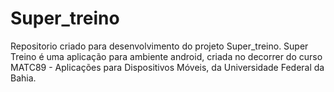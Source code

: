 Super_treino
============

Repositorio criado para desenvolvimento do projeto Super_treino. Super Treino é uma aplicação para ambiente android, criada no decorrer do curso MATC89 - Aplicações para Dispositivos Móveis, da Universidade Federal da Bahia.
